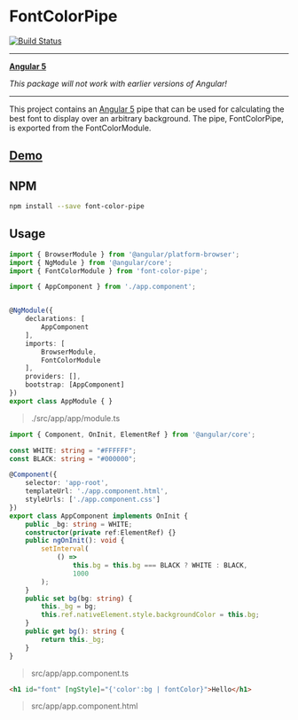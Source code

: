 # FontColorPipe

[![Build Status](https://travis-ci.org/johnfedoruk/font-color-pipe.svg?branch=master)](https://travis-ci.org/johnfedoruk/font-color-pipe)

---

**[Angular 5](https://angular.io)**

_This package will not work with earlier versions of Angular!_


---

This project contains an [Angular 5](https://angular.io) pipe that can be used for calculating the best font to display over an arbitrary background. The pipe, FontColorPipe, is exported from the FontColorModule.

## [Demo](https://johnfedoruk.github.io/font-color-pipe/index.html)

## NPM

```bash
npm install --save font-color-pipe
```

## Usage

```TypeScript
import { BrowserModule } from '@angular/platform-browser';
import { NgModule } from '@angular/core';
import { FontColorModule } from 'font-color-pipe';

import { AppComponent } from './app.component';


@NgModule({
    declarations: [
        AppComponent
    ],
    imports: [
        BrowserModule,
        FontColorModule
    ],
    providers: [],
    bootstrap: [AppComponent]
})
export class AppModule { }
```

> ./src/app/app/module.ts

```TypeScript
import { Component, OnInit, ElementRef } from '@angular/core';

const WHITE: string = "#FFFFFF";
const BLACK: string = "#000000";

@Component({
    selector: 'app-root',
    templateUrl: './app.component.html',
    styleUrls: ['./app.component.css']
})
export class AppComponent implements OnInit {
    public _bg: string = WHITE;
    constructor(private ref:ElementRef) {}
    public ngOnInit(): void {
        setInterval(
            () =>
                this.bg = this.bg === BLACK ? WHITE : BLACK,
                1000
        );
    }
    public set bg(bg: string) {
        this._bg = bg;
        this.ref.nativeElement.style.backgroundColor = this.bg;
    }
    public get bg(): string {
        return this._bg;
    }
}
```

> src/app/app.component.ts

```html
<h1 id="font" [ngStyle]="{'color':bg | fontColor}">Hello</h1>
```

> src/app/app.component.html


